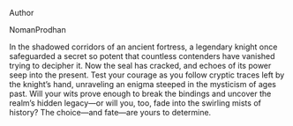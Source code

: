 Author

NomanProdhan

In the shadowed corridors of an ancient fortress, a legendary knight once safeguarded a secret so potent that countless contenders have vanished trying to decipher it. Now the seal has cracked, and echoes of its power seep into the present. Test your courage as you follow cryptic traces left by the knight’s hand, unraveling an enigma steeped in the mysticism of ages past. Will your wits prove enough to break the bindings and uncover the realm’s hidden legacy—or will you, too, fade into the swirling mists of history? The choice—and fate—are yours to determine.
